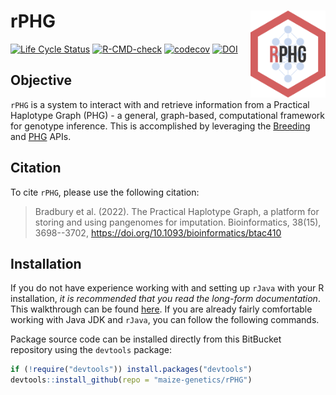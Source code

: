 # rPHG <img src="man/figures/logo.png" align="right" width="120"/>

[![Life Cycle Status](https://img.shields.io/badge/lifecycle-maturing-blue.svg)](https://www.tidyverse.org/lifecycle/#maturing) [![R-CMD-check](https://github.com/maize-genetics/rPHG/actions/workflows/check-standard.yaml/badge.svg)](https://github.com/maize-genetics/rPHG/actions/workflows/check-standard.yaml) [![codecov](https://codecov.io/gh/maize-genetics/rPHG/branch/master/graph/badge.svg?token=4D0JSKT0UC)](https://codecov.io/gh/maize-genetics/rPHG) [![DOI](https://img.shields.io/badge/Bioinformatics-10.1093%2Fbioinformatics%2Fbtac410-brightgreen)](https://doi.org/10.1093/bioinformatics/btac410)

## Objective

`rPHG` is a system to interact with and retrieve information from a Practical Haplotype Graph (PHG) - a general, graph-based, computational framework for genotype inference. This is accomplished by leveraging the [Breeding](https://brapi.org/) and [PHG](https://bitbucket.org/bucklerlab/practicalhaplotypegraph) APIs.

## Citation

To cite `rPHG`, please use the following citation:

> Bradbury et al. (2022). The Practical Haplotype Graph, a platform for storing and using pangenomes for imputation. Bioinformatics, 38(15), 3698--3702, <https://doi.org/10.1093/bioinformatics/btac410>

## Installation

If you do not have experience working with and setting up `rJava` with your R installation, *it is recommended that you read the long-form documentation*. This walkthrough can be found [here](https://rphg.maizegenetics.net/articles/rphg_walkthrough.html). If you are already fairly comfortable working with Java JDK and `rJava`, you can follow the following commands.

Package source code can be installed directly from this BitBucket repository using the `devtools` package:

``` r
if (!require("devtools")) install.packages("devtools")
devtools::install_github(repo = "maize-genetics/rPHG")
```


